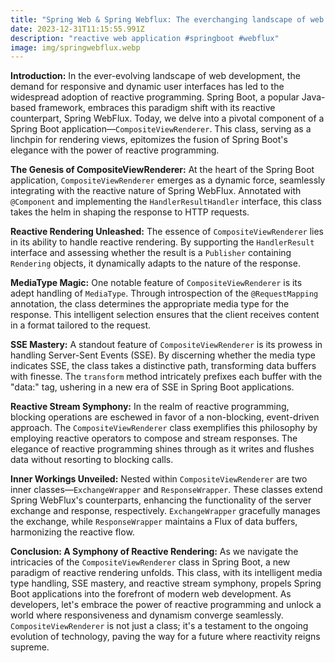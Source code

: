 ```yaml
---
title: "Spring Web & Spring Webflux: The everchanging landscape of web programming"
date: 2023-12-31T11:15:55.991Z
description: "reactive web application #springboot #webflux"
image: img/springwebflux.webp
---
```

<!--StartFragment-->

**Introduction:** In the ever-evolving landscape of web development, the demand for responsive and dynamic user interfaces has led to the widespread adoption of reactive programming. Spring Boot, a popular Java-based framework, embraces this paradigm shift with its reactive counterpart, Spring WebFlux. Today, we delve into a pivotal component of a Spring Boot application—`CompositeViewRenderer`. This class, serving as a linchpin for rendering views, epitomizes the fusion of Spring Boot's elegance with the power of reactive programming.

**The Genesis of CompositeViewRenderer:** At the heart of the Spring Boot application, `CompositeViewRenderer` emerges as a dynamic force, seamlessly integrating with the reactive nature of Spring WebFlux. Annotated with `@Component` and implementing the `HandlerResultHandler` interface, this class takes the helm in shaping the response to HTTP requests.

**Reactive Rendering Unleashed:** The essence of `CompositeViewRenderer` lies in its ability to handle reactive rendering. By supporting the `HandlerResult` interface and assessing whether the result is a `Publisher` containing `Rendering` objects, it dynamically adapts to the nature of the response.

**MediaType Magic:** One notable feature of `CompositeViewRenderer` is its adept handling of `MediaType`. Through introspection of the `@RequestMapping` annotation, the class determines the appropriate media type for the response. This intelligent selection ensures that the client receives content in a format tailored to the request.

**SSE Mastery:** A standout feature of `CompositeViewRenderer` is its prowess in handling Server-Sent Events (SSE). By discerning whether the media type indicates SSE, the class takes a distinctive path, transforming data buffers with finesse. The `transform` method intricately prefixes each buffer with the "data:" tag, ushering in a new era of SSE in Spring Boot applications.

**Reactive Stream Symphony:** In the realm of reactive programming, blocking operations are eschewed in favor of a non-blocking, event-driven approach. The `CompositeViewRenderer` class exemplifies this philosophy by employing reactive operators to compose and stream responses. The elegance of reactive programming shines through as it writes and flushes data without resorting to blocking calls.

**Inner Workings Unveiled:** Nested within `CompositeViewRenderer` are two inner classes—`ExchangeWrapper` and `ResponseWrapper`. These classes extend Spring WebFlux's counterparts, enhancing the functionality of the server exchange and response, respectively. `ExchangeWrapper` gracefully manages the exchange, while `ResponseWrapper` maintains a Flux of data buffers, harmonizing the reactive flow.

**Conclusion: A Symphony of Reactive Rendering:** As we navigate the intricacies of the `CompositeViewRenderer` class in Spring Boot, a new paradigm of reactive rendering unfolds. This class, with its intelligent media type handling, SSE mastery, and reactive stream symphony, propels Spring Boot applications into the forefront of modern web development. As developers, let's embrace the power of reactive programming and unlock a world where responsiveness and dynamism converge seamlessly. `CompositeViewRenderer` is not just a class; it's a testament to the ongoing evolution of technology, paving the way for a future where reactivity reigns supreme.

<!--EndFragment-->